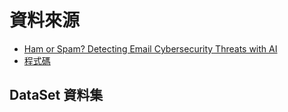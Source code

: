 # 資料來源
- [Ham or Spam? Detecting Email Cybersecurity Threats with AI](https://subscription.packtpub.com/book/data/9781789804027/5)
- [程式碼](https://github.com/PacktPublishing/Hands-On-Artificial-Intelligence-for-Cybersecurity/tree/master/Chapter03/sources)


## DataSet 資料集


##
```python

```
